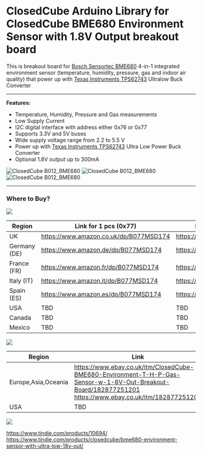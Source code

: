 ClosedCube Arduino Library for
ClosedCube BME680 Environment Sensor with 1.8V Output breakout board
================================================================================================================

This is breakout board for [Bosch Sensortec BME680](https://www.bosch-sensortec.com/bst/products/all_products/bme680)
 4-in-1 integrated environment sensor (temperature, humidity, pressure, gas and indoor air quality) that power up with [Texas Instruments TPS62743](http://www.ti.com/product/TPS62743) Ultralow Buck Converter

---

**Features:**
 - Temperature, Humidity, Pressure and Gas measurements
 - Low Supply Current
 - I2C digital interface with address either 0x76 or 0x77
 - Supports 3.3V and 5V buses
 - Wide supply voltage range from 2.2 to 5.5 V 
 - Power up with [Texas Instruments TPS62743](http://www.ti.com/product/TPS62743) Ultra Low Power Buck Converter
 - Optional 1.8V output up to 300mA
  
![ClosedCube B012_BME680](http://images.closedcube.uk/B013_BME680/B013_BME680_GitHub_Pic1.jpg)
![ClosedCube B012_BME680](http://images.closedcube.uk/B013_BME680/B013_BME680_GitHub_Pic2.jpg)
![ClosedCube B012_BME680](http://images.closedcube.uk/B013_BME680/B013_BME680_GitHub_Pic10.jpg)

----------
### Where to Buy?

[![](http://images.closedcube.uk/logo/github/amazon.png)](https://www.tindie.com/stores/closedcube/)

| Region  | Link for 1 pcs (0x77) | Link for 2 pcs (0x76 and 0x77)|
| ------------- | ------------- | ------------- |
| UK | https://www.amazon.co.uk/dp/B077MSD174 | https://www.amazon.co.uk/dp/B077MG2S3T |
| Germany (DE) |  https://www.amazon.de/dp/B077MSD174 | https://www.amazon.de/dp/B077MG2S3T |
| France (FR) |  https://www.amazon.fr/dp/B077MSD174 | https://www.amazon.fr/dp/B077MG2S3T |
| Italy (IT) |  https://www.amazon.it/dp/B077MSD174 | https://www.amazon.it/dp/B077MG2S3T |
| Spain (ES) |  https://www.amazon.es/dp/B077MSD174 | https://www.amazon.es/dp/B077MG2S3T |
| USA | TBD | TBD |
| Canada | TBD | TBD |
| Mexico | TBD | TBD |


[![](http://images.closedcube.uk/logo/github/ebay.gif)](http://www.ebay.co.uk/itm/182877251201)

| Region  | Link |
| ------------- | ------------- |
| Europe,Asia,Oceania | https://www.ebay.co.uk/itm/ClosedCube-BME680-Environment-T-H-P-Gas-Sensor-w-1-8V-Out-Breakout-Board/182877251201 <br/>https://www.ebay.co.uk/itm/182877251201  |
| USA  | TBD |


[![](http://images.closedcube.uk/logo/github/tindie.png)](https://www.tindie.com/stores/closedcube/)

https://www.tindie.com/products/10694/
<br/>https://www.tindie.com/products/closedcube/bme680-environment-sensor-with-ultra-low-18v-out/
